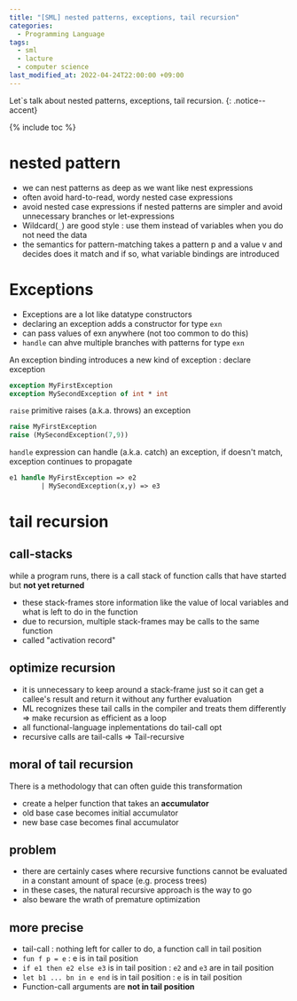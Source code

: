 ```yaml
---
title: "[SML] nested patterns, exceptions, tail recursion"
categories:
  - Programming Language
tags:
  - sml
  - lacture
  - computer science
last_modified_at: 2022-04-24T22:00:00 +09:00
---
```

Let`s talk about nested patterns, exceptions, tail recursion.
{: .notice--accent}

{% include toc %}

nested pattern
========
- we can nest patterns as deep as we want like nest expressions
- often avoid hard-to-read, wordy nested case expressions
- avoid nested case expressions if nested patterns are simpler and avoid unnecessary branches or let-expressions
- Wildcard(`_`) are good style : use them instead of variables when you do not need the data
- the semantics for pattern-matching takes a pattern p and a value v and decides does it match and if so, what variable bindings are introduced

Exceptions
=========
- Exceptions are a lot like datatype constructors
- declaring an exception adds a constructor for type `exn`
- can pass values of exn anywhere (not too common to do this)
- `handle` can ahve multiple branches with patterns for type `exn`

An exception binding introduces a new kind of exception : declare exception

```sml
exception MyFirstException
exception MySecondException of int * int
```

`raise` primitive raises (a.k.a. throws) an exception

```sml
raise MyFirstException
raise (MySecondException(7,9))
```

`handle` expression can handle (a.k.a. catch) an exception, if doesn't match, exception continues to propagate

```sml
e1 handle MyFirstException => e2
        | MySecondException(x,y) => e3
```

tail recursion
=======

## call-stacks
while a program runs, there is a call stack of function calls that have started but **not yet returned**
- these stack-frames store information like the value of local variables and what is left to do in the function
- due to recursion, multiple stack-frames may be calls to the same function
- called "activation record"

## optimize recursion
- it is unnecessary to keep around a stack-frame just so it can get a callee's result and return it without any further evaluation
- ML recognizes these tail calls in the compiler and treats them differently => make recursion as efficient as a loop
- all functional-language inplementations do tail-call opt
- recursive calls are tail-calls => Tail-recursive

## moral of tail recursion
There is a methodology that can often guide this transformation
- create a helper function that takes an **accumulator**
- old base case becomes initial accumulator
- new base case becomes final accumulator

## problem
- there are certainly cases where recursive functions cannot be evaluated in a constant amount of space (e.g. process trees)
- in these cases, the natural recursive approach is the way to go
- also beware the wrath of premature optimization

## more precise
- tail-call : nothing left for caller to do, a function call in tail position
- `fun f p = e` : e is in tail position
- `if e1 then e2 else e3` is in tail position : `e2` and `e3` are in tail position
- `let b1 ... bn in e end` is in tail position : `e` is in tail position
- Function-call arguments are **not in tail position**
